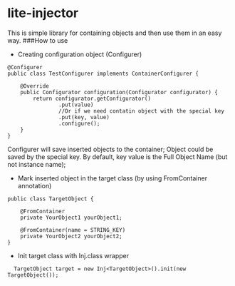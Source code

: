 # lite-injector
This is simple library for containing objects and then use them in an easy way.
###How to use
* Creating configuration object (Configurer)
```
@Configurer
public class TestConfigurer implements ContainerConfigurer {

    @Override
    public Configurator configuration(Configurator configurator) {
        return configurator.getConfigurator()
                .put(value) 
                //Or if we need contatin object with the special key
                .put(key, value)
                .configure();
    }
}
```
Configurer will save inserted objects to the container;
Object could be saved by the special key. By default, key value is the Full Object Name (but not instance name);

* Mark inserted object in the target class (by using FromContainer annotation)
```
public class TargetObject {

    @FromContainer
    private YourObject1 yourObject1;

    @FromContainer(name = STRING_KEY)
    private YourObject2 yourObject2;
}
``` 

* Init target class with Inj.class wrapper
```
  TargetObject target = new Inj<TargetObject>().init(new TargetObject());
```